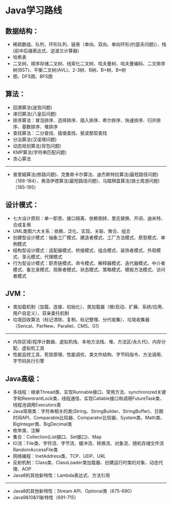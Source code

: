 # Java学习路线

## 数据结构：
* 稀疏数组、队列、环形队列、链表（单向、双向、单向环形(约瑟夫问题)）、栈(前中后缀表达式、逆波兰计算器)
* 哈希表
* 二叉树、顺序存储二叉树、线索化二叉树、哈夫曼树、哈夫曼编码、二叉排序树(BST)、平衡二叉树(AVL)、2-3树、B树、B+树、B*树
* 图、DFS图、BFS图

## 算法：
* 回溯算法(迷宫问题)
* 递归算法(八皇后问题)
* 排序算法：冒泡排序、选择排序、插入排序、希尔排序、快速排序、归并排序、基数排序、堆排序
* 查找算法：二分查找、插值查找、斐波那契查找
* 分治算法(汉诺塔问题)
* 动态规划算法(背包问题)
* KMP算法(字符串匹配问题)
* 贪心算法
-------------------------------------
* 普里姆算法(修路问题)、克鲁斯卡尔算法、迪杰斯特拉算法(最短路径问题)（168-184）、弗洛伊德算法(最短路径问题)、马踏棋盘算法(骑士周游问题)（185-195）

## 设计模式：
* 七大设计原则：单一职责、接口隔离、依赖倒转、里氏替换、开闭、迪米特、合成复用
* UML类图六大关系：依赖、泛化、实现、关联、聚合、组合
* 创建型设计模式：抽象工厂模式、建造者模式、工厂方法模式、原型模式、单例模式
* 结构型设计模式：适配器模式、桥接模式、组合模式、装饰者模式、外观模式、享元模式、代理模式
* 行为型设计模式：职责链模式、命令模式、解释器模式、迭代器模式、中介者模式、备忘录模式、观察者模式、状态模式、策略模式、模板方法模式、访问者模式

## JVM：
* 类加载机制（加载、连接、初始化）、类加载器（根/启动、扩展、系统/应用、用户自定义）、双亲委托机制
* 垃圾回收算法（标记清除、复制、标记整理、分代收集）、垃圾收集器（Serical、ParNew、Parallel、CMS、G1）
-------------------------------------
* 内存区域(程序计数器、虚拟机栈、本地方法栈、堆、方法区/永久代)、内存分配、虚拟机工具
* 性能监控工具、死锁原理、性能调优、类文件结构、字节码指令、方法调用、字节码执行引擎

## Java高级：
* 多线程：继承Thread类、实现Runnable接口、常用方法、synchronized关键字和ReentrantLock类、线程通信、实现Callable接口和调用FutureTask类、线程池调用Executors类
* Java常用类：字符串相关的类(String、StringBuilder、StringBuffer)、日期时间API、Comparable比较器、Comparator比较器、System类、Math类、BigInteger类、BigDecimal类
* 枚举类、注解
* 集合：Collection(List接口、Set接口)、Map
* IO流：File类、字符流、字节流、缓冲流、转换流、对象流、随机存储文件流RandomAccessFile类
* 网络编程：InetAddress类、TCP、UDP、URL
* 反射机制：Class类、ClassLoader类加载器、创建运行时类的对象、动态代理、AOP
* Java8的其他新特性：Lambda表达式、方法引用
-------------------------------------
* Java8的其他新特性：Stream API、Optional类（675-690）
* Java9&10&11新特性（691-715）
